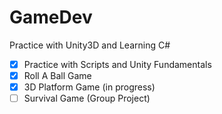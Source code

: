 # GameDev
Practice with Unity3D and Learning C#
 - [x] Practice with Scripts and Unity Fundamentals
 - [x] Roll A Ball Game
 - [x] 3D Platform Game (in progress)
 - [ ] Survival Game (Group Project)
